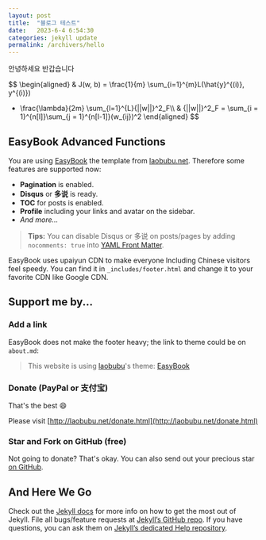 ```yaml
---
layout: post
title:  "블로그 테스트"
date:   2023-6-4 6:54:30
categories: jekyll update
permalink: /archivers/hello
---
```


안녕하세요 반갑습니다

<!--more-->




$$
\begin{aligned}
& J(w, b) = \frac{1}{m} \sum_{i=1}^{m}L(\hat{y}^{(i)}, y^{(i)})
+ \frac{\lambda}{2m} \sum_{l=1}^{L}{||w||}^2_F\\\\
& {||w||}^2_F = \sum_{i = 1}^{n[l]}\sum_{j = 1}^{n[l-1]}(w_{ij})^2
\end{aligned}
$$


## EasyBook Advanced Functions ##

You are using [EasyBook][github-easybook] the template from [laobubu.net](http://laobubu.net). Therefore some features are supported now:

* **Pagination** is enabled.
* **Disqus** or **多说** is ready.
* **TOC** for posts is enabled.
* **Profile** including your links and avatar on the sidebar.
* *And more...*

> **Tips:** You can disable Disqus or 多说 on posts/pages by adding `nocomments: true` into [YAML Front Matter][frontmatter].

EasyBook uses upaiyun CDN to make everyone lncluding Chinese visitors feel speedy. You can find it in `_includes/footer.html` and change it to your favorite CDN like Google CDN.

## Support me by... ##

### Add a link ###

EasyBook does not make the footer heavy; the link to theme could be on `about.md`:

> This website is using [laobubu](http://laobubu.net)'s theme: [EasyBook](https://github.com/laobubu/jekyll-theme-EasyBook)

### Donate (PayPal or 支付宝) ###

That's the best :smile: 

Please visit [http://laobubu.net/donate.html](http://laobubu.net/donate.html)

### Star and Fork on GitHub (free) ###

Not going to donate? That's okay. You can also send out your precious star [on GitHub][github-easybook].

## And Here We Go ##

Check out the [Jekyll docs][jekyll] for more info on how to get the most out of Jekyll. File all bugs/feature requests at [Jekyll’s GitHub repo][jekyll-gh]. If you have questions, you can ask them on [Jekyll’s dedicated Help repository][jekyll-help].

[jekyll]:      http://jekyllrb.com
[jekyll-gh]:   https://github.com/jekyll/jekyll
[jekyll-help]: https://github.com/jekyll/jekyll-help
[frontmatter]: http://jekyllrb.com/docs/frontmatter/
[github-easybook]: https://github.com/laobubu/jekyll-theme-EasyBook
